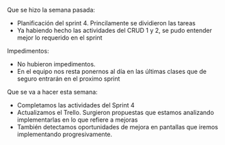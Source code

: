 Que se hizo la semana pasada:
- Planificación del sprint 4. Princilamente se dividieron las tareas 
- Ya habiendo hecho las actividades del CRUD 1 y 2, se pudo entender mejor lo requerido en el sprint

Impedimentos:
- No hubieron impedimentos.
- En el equipo nos resta ponernos al día en las últimas clases que de seguro entrarán en el proximo sprint

Que se va a hacer esta semana:
- Completamos las actividades del Sprint 4
- Actualizamos el Trello. Surgieron propuestas que estamos analizando implementarlas en lo que refiere a mejoras
- También detectamos oportunidades de mejora en pantallas que iremos implementando  progresivamente. 